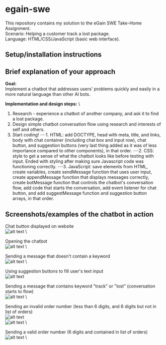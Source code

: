 # egain-swe
This repository contains my solution to the eGain SWE Take-Home Assignment. \
Scenario: Helping a customer track a lost package. \
Language: HTML/CSS/JavaScript (basic web interface).

## Setup/installation instructions


## Brief explanation of your approach
**Goal:** \
Implement a chatbot that addresses users' problems quickly and easily in a more natural language than other AI bots.

**Implementation and design steps:** \
1. Research - experience a chatbot of another company, and ask it to find a lost package.
2. Design simple chatbot conversation flow using research and interests of self and others.
3. Start coding!
⋅⋅⋅⋅1. HTML: add DOCTYPE, head with meta, title, and links, body with chat container (including chat box and input row), chat button, and suggestion buttons (very last thing added as it was of less importance compared to other components), in that order.
⋅⋅⋅⋅2. CSS: style to get a sense of what the chatbot looks like before testing with input. Ended with styling after making sure Javascript code was functioning correctly.
⋅⋅⋅⋅3. JavaScript: save elements from HTML, create variables, create sendMessage function that uses user input, create appendMessage function that displays messages correctly, create botMessage function that controls the chatbot's conversation flow, add code that starts the conversation, add event listener for chat button, and add suggestMessage function and suggestion button arrays, in that order.

## Screenshots/examples of the chatbot in action
Chat button displayed on website \
![alt text](img/display-chat-button "Viewing chat button") \

Opening the chatbot \
![alt text](img/opening-chat "Opening the chatbot") \

Sending a message that doesn't contain a keyword \
![alt text](img/without-keyword "Sending message without keyword") \

Using suggestion buttons to fill user's text input \
![alt text](img/suggest-button "Fill input with suggestion button") 

Sending a message that contains keyword "track" or "lost" (conversation starts to flow) \
![alt text](img/with-keyword "Sending message with keyword") \

Sending an invalid order number (less than 6 digits, and 6 digits but not in list of orders) \
![alt text](img/invalid-order-num3 "Sending 3-digit order number") \
![alt text](img/invalid-order-num6 "Sending invalid 6-digit order number") \

Sending a valid order number (6 digits and contained in list of orders) \
![alt text](img/valid-order-num "Sending valid order number") \